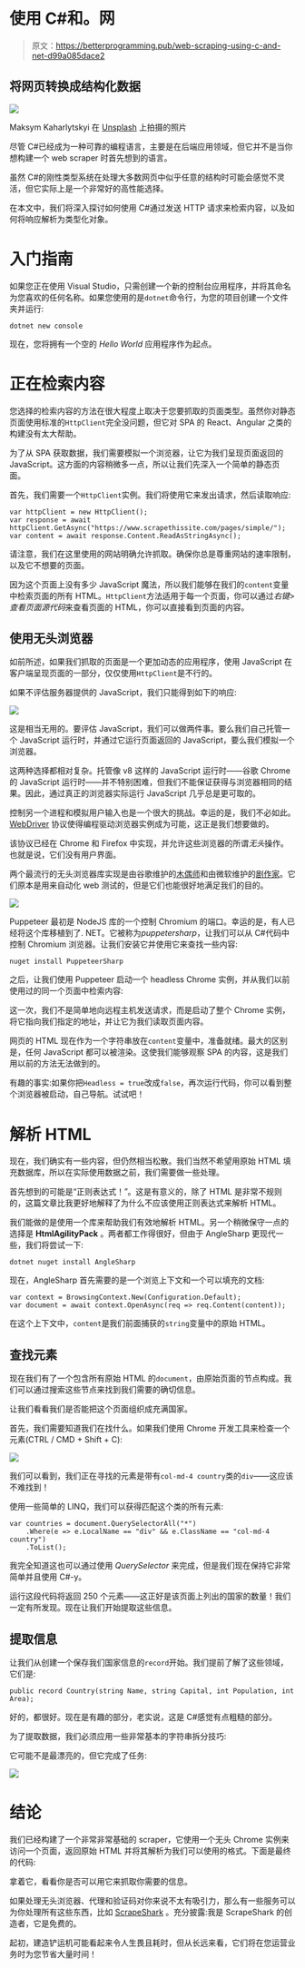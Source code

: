 # 使用 C#和。网

> 原文：<https://betterprogramming.pub/web-scraping-using-c-and-net-d99a085dace2>

## 将网页转换成结构化数据

![](img/15c8c8bd67f481ce8a036c8ea9ed7e2d.png)

Maksym Kaharlytskyi 在 [Unsplash](https://unsplash.com?utm_source=medium&utm_medium=referral) 上拍摄的照片

尽管 C#已经成为一种可靠的编程语言，主要是在后端应用领域，但它并不是当你想构建一个 web scraper 时首先想到的语言。

虽然 C#的刚性类型系统在处理大多数网页中似乎任意的结构时可能会感觉不灵活，但它实际上是一个非常好的高性能选择。

在本文中，我们将深入探讨如何使用 C#通过发送 HTTP 请求来检索内容，以及如何将响应解析为类型化对象。

# 入门指南

如果您正在使用 Visual Studio，只需创建一个新的控制台应用程序，并将其命名为您喜欢的任何名称。如果您使用的是`dotnet`命令行，为您的项目创建一个文件夹并运行:

```
dotnet new console
```

现在，您将拥有一个空的 *Hello World* 应用程序作为起点。

# 正在检索内容

您选择的检索内容的方法在很大程度上取决于您要抓取的页面类型。虽然你对静态页面使用标准的`HttpClient`完全没问题，但它对 SPA 的 React、Angular 之类的构建没有太大帮助。

为了从 SPA 获取数据，我们需要模拟一个浏览器，让它为我们呈现页面返回的 JavaScript。这方面的内容稍微多一点，所以让我们先深入一个简单的静态页面。

首先，我们需要一个`HttpClient`实例。我们将使用它来发出请求，然后读取响应:

```
var httpClient = new HttpClient();
var response = await httpClient.GetAsync("https://www.scrapethissite.com/pages/simple/");
var content = await response.Content.ReadAsStringAsync();
```

请注意，我们在这里使用的网站明确允许抓取。确保你总是尊重网站的速率限制，以及它不想要的页面。

因为这个页面上没有多少 JavaScript 魔法，所以我们能够在我们的`content`变量中检索页面的所有 HTML。`HttpClient`方法适用于每一个页面，你可以通过*右键>查看页面源代码*来查看页面的 HTML，你可以直接看到页面的内容。

## 使用无头浏览器

如前所述，如果我们抓取的页面是一个更加动态的应用程序，使用 JavaScript 在客户端呈现页面的一部分，仅仅使用`HttpClient`是不行的。

如果不评估服务器提供的 JavaScript，我们只能得到如下的响应:

![](img/98536033b2420158395fa7406416c151.png)

这是相当无用的。要评估 JavaScript，我们可以做两件事。要么我们自己托管一个 JavaScript 运行时，并通过它运行页面返回的 JavaScript，要么我们模拟一个浏览器。

这两种选择都相对复杂。托管像 v8 这样的 JavaScript 运行时——谷歌 Chrome 的 JavaScript 运行时——并不特别困难，但我们不能保证获得与浏览器相同的结果。因此，通过真正的浏览器实际运行 JavaScript 几乎总是更可取的。

控制另一个进程和模拟用户输入也是一个很大的挑战。幸运的是，我们不必如此。 [WebDriver](https://webdriver.io/docs/automationProtocols/) 协议使得编程驱动浏览器实例成为可能，这正是我们想要做的。

该协议已经在 Chrome 和 Firefox 中实现，并允许这些浏览器的所谓*无头*操作。也就是说，它们没有用户界面。

两个最流行的无头浏览器库实现是由谷歌维护的[木偶师](https://github.com/puppeteer/puppeteer)和由微软维护的[剧作家](https://playwright.dev/)。它们原本是用来自动化 web 测试的，但是它们也能很好地满足我们的目的。

![](img/27e11d40a7786f313433661b2f246437.png)

Puppeteer 最初是 NodeJS 库的一个控制 Chromium 的端口。幸运的是，有人已经将这个库移植到了. NET。它被称为*puppetersharp*，让我们可以从 C#代码中控制 Chromium 浏览器。让我们安装它并使用它来查找一些内容:

```
nuget install PuppeteerSharp
```

之后，让我们使用 Puppeteer 启动一个 headless Chrome 实例，并从我们以前使用过的同一个页面中检索内容:

这一次，我们不是简单地向远程主机发送请求，而是启动了整个 Chrome 实例，将它指向我们指定的地址，并让它为我们读取页面内容。

网页的 HTML 现在作为一个字符串放在`content`变量中，准备就绪。最大的区别是，任何 JavaScript 都可以被渲染。这使我们能够观察 SPA 的内容，这是我们用以前的方法无法做到的。

有趣的事实:如果你把`Headless = true`改成`false`，再次运行代码，你可以看到整个浏览器被启动，自己导航。试试吧！

# 解析 HTML

现在，我们确实有一些内容，但仍然相当松散。我们当然不希望用原始 HTML 填充数据库，所以在实际使用数据之前，我们需要做一些处理。

首先想到的可能是“正则表达式！”。这是有意义的，除了 HTML 是非常不规则的，这篇文章比我更好地解释了为什么不应该使用正则表达式来解析 HTML。

我们能做的是使用一个库来帮助我们有效地解析 HTML。另一个稍微保守一点的选择是 **HtmlAgilityPack** 。两者都工作得很好，但由于 AngleSharp 更现代一些，我们将尝试一下:

```
dotnet nuget install AngleSharp
```

现在，AngleSharp 首先需要的是一个浏览上下文和一个可以填充的文档:

```
var context = BrowsingContext.New(Configuration.Default);
var document = await context.OpenAsync(req => req.Content(content));
```

在这个上下文中，`content`是我们前面捕获的`string`变量中的原始 HTML。

## 查找元素

现在我们有了一个包含所有原始 HTML 的`document`，由原始页面的节点构成。我们可以通过搜索这些节点来找到我们需要的确切信息。

让我们看看我们是否能把这个页面组织成充满国家。

首先，我们需要知道我们在找什么。如果我们使用 Chrome 开发工具来检查一个元素(CTRL / CMD + Shift + C):

![](img/626e020bad8b4139dd4d38b76c1dc342.png)

我们可以看到，我们正在寻找的元素是带有`col-md-4 country`类的`div`——这应该不难找到！

使用一些简单的 LINQ，我们可以获得匹配这个类的所有元素:

```
var countries = document.QuerySelectorAll("*")
    .Where(e => e.LocalName == "div" && e.ClassName == "col-md-4 country")
    .ToList();
```

我完全知道这也可以通过使用 *QuerySelector* 来完成，但是我们现在保持它非常简单并且使用 C#-y。

运行这段代码将返回 250 个元素——这正好是该页面上列出的国家的数量！我们一定有所发现。现在让我们开始提取这些信息。

## 提取信息

让我们从创建一个保存我们国家信息的`record`开始。我们提前了解了这些领域，它们是:

```
public record Country(string Name, string Capital, int Population, int Area);
```

好的，都很好。现在是有趣的部分，老实说，这是 C#感觉有点粗糙的部分。

为了提取数据，我们必须应用一些非常基本的字符串拆分技巧:

它可能不是最漂亮的，但它完成了任务:

![](img/521259fc79947d4713258885804ddca0.png)

# 结论

我们已经构建了一个非常非常基础的 scraper，它使用一个无头 Chrome 实例来访问一个页面，返回原始 HTML 并将其解析为我们可以使用的格式。下面是最终的代码:

拿着它，看看你是否可以用它来抓取你需要的信息。

如果处理无头浏览器、代理和验证码对你来说不太有吸引力，那么有一些服务可以为你处理所有这些东西，比如 [ScrapeShark](https://scrapeshark.com) 。充分披露:我是 ScrapeShark 的创造者，它是免费的。

起初，建造铲运机可能看起来令人生畏且耗时，但从长远来看，它们将在您运营业务时为您节省大量时间！